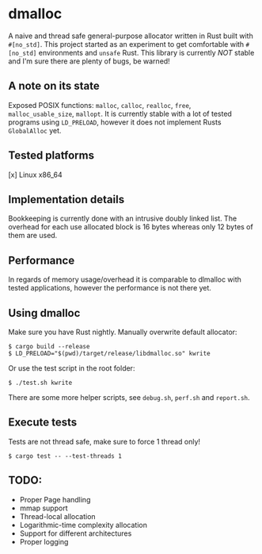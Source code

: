 # dmalloc
A naive and thread safe general-purpose allocator written in Rust built with `#[no_std]`.
This project started as an experiment to get comfortable with `#[no_std]` environments and `unsafe` Rust.
This library is currently *NOT* stable and I'm sure there are plenty of bugs, be warned!

## A note on its state
Exposed POSIX functions: `malloc`, `calloc`, `realloc`, `free`, `malloc_usable_size`, `mallopt`.
It is currently stable with a lot of tested programs using `LD_PRELOAD`, however it does not implement Rusts `GlobalAlloc` yet.

## Tested platforms
[x] Linux x86_64

## Implementation details
Bookkeeping is currently done with an intrusive doubly linked list.
The overhead for each use allocated block is 16 bytes whereas only 12 bytes of them are used.

## Performance
In regards of memory usage/overhead it is comparable to dlmalloc with tested applications,
however the performance is not there yet.

## Using dmalloc
Make sure you have Rust nightly.
Manually overwrite default allocator:
```
$ cargo build --release
$ LD_PRELOAD="$(pwd)/target/release/libdmalloc.so" kwrite
```
Or use the test script in the root folder:
```
$ ./test.sh kwrite
```
There are some more helper scripts, see `debug.sh`, `perf.sh` and `report.sh`.


## Execute tests
Tests are not thread safe, make sure to force 1 thread only!
```
$ cargo test -- --test-threads 1
```

## TODO:
* Proper Page handling
* mmap support
* Thread-local allocation
* Logarithmic-time complexity allocation
* Support for different architectures
* Proper logging